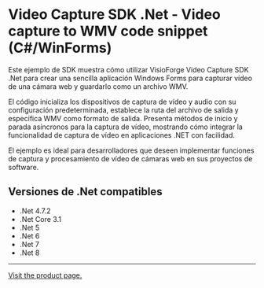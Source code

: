 ﻿# Video Capture SDK .Net - Video capture to WMV code snippet (C#/WinForms)

Este ejemplo de SDK muestra cómo utilizar VisioForge Video Capture SDK .Net para crear una sencilla aplicación Windows Forms para capturar vídeo de una cámara web y guardarlo como un archivo WMV.

El código inicializa los dispositivos de captura de vídeo y audio con su configuración predeterminada, establece la ruta del archivo de salida y especifica WMV como formato de salida. Presenta métodos de inicio y parada asíncronos para la captura de vídeo, mostrando cómo integrar la funcionalidad de captura de vídeo en aplicaciones .NET con facilidad.

El ejemplo es ideal para desarrolladores que deseen implementar funciones de captura y procesamiento de vídeo de cámaras web en sus proyectos de software.

## Versiones de .Net compatibles

* .Net 4.7.2
* .Net Core 3.1
* .Net 5
* .Net 6
* .Net 7
* .Net 8

---

[Visit the product page.](https://www.visioforge.com/video-capture-sdk-net)
